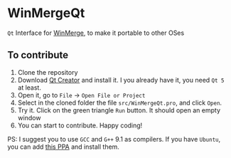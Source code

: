 # WinMergeQt
`Qt` Interface for [WinMerge](http://winmerge.org), to make it portable to other OSes

## To contribute

1. Clone the repository
2. Download [Qt Creator](https://www.qt.io/download-qt-installer) and install it. I you already have it, you need `Qt 5` at least.
3. Open it, go to `File` -> `Open File or Project`
4. Select in the cloned folder the file `src/WinMergeQt.pro`, and click `Open`.
5. Try it. Click on the green triangle `Run` button. It should open an empty window
6. You can start to contribute. Happy coding!

PS: I suggest you to use `GCC` and `G++` 9.1 as compilers. If you have `Ubuntu`, you can add [this PPA](https://launchpad.net/~jonathonf/+archive/ubuntu/gcc) and install them.
